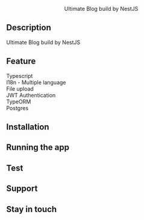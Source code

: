 <!-- <p align="center">
  <a href="https://avatars.githubusercontent.com/u/121844572?s=400&u=5ab66d5a1294c7e78c27aaf27d7c199edbfa4ada&v=4" target="blank"><img src="" width="200" alt="Code For Startup" /></a>
</p> -->

<p align="center">Ultimate Blog build by NestJS</p>
   
## Description

Ultimate Blog build by NestJS

## Feature

Typescript  
I18n - Multiple language  
File upload  
JWT Authentication  
TypeORM  
Postgres  

## Installation

## Running the app


## Test

## Support


## Stay in touch
